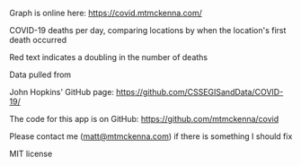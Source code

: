 Graph is online here: https://covid.mtmckenna.com/

COVID-19 deaths per day, comparing locations by when the location's first death occurred

Red text indicates a doubling in the number of deaths

Data pulled from

John Hopkins' GitHub page: https://github.com/CSSEGISandData/COVID-19/

The code for this app is on GitHub: https://github.com/mtmckenna/covid

Please contact me (matt@mtmckenna.com) if there is something I should fix

MIT license
